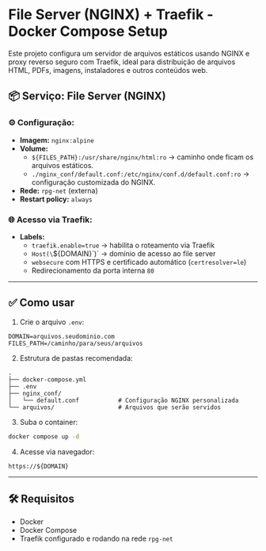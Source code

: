 # File Server (NGINX) + Traefik - Docker Compose Setup

Este projeto configura um servidor de arquivos estáticos usando NGINX e proxy reverso seguro com Traefik, ideal para distribuição de arquivos HTML, PDFs, imagens, instaladores e outros conteúdos web.

## 📦 Serviço: File Server (NGINX)

### ⚙️ Configuração:

- **Imagem:** `nginx:alpine`
- **Volume:**
  - `${FILES_PATH}:/usr/share/nginx/html:ro` → caminho onde ficam os arquivos estáticos.
  - `./nginx_conf/default.conf:/etc/nginx/conf.d/default.conf:ro` → configuração customizada do NGINX.
- **Rede:** `rpg-net` (externa)
- **Restart policy:** `always`

### 🌐 Acesso via Traefik:

- **Labels:**
  - `traefik.enable=true` → habilita o roteamento via Traefik
  - `Host(\`${DOMAIN}\`)` → domínio de acesso ao file server
  - `websecure` com HTTPS e certificado automático (`certresolver=le`)
  - Redirecionamento da porta interna `80`

---

## ✅ Como usar

1. Crie o arquivo `.env`:

```env
DOMAIN=arquivos.seudominio.com
FILES_PATH=/caminho/para/seus/arquivos
```

2. Estrutura de pastas recomendada:

```
.
├── docker-compose.yml
├── .env
├── nginx_conf/
│   └── default.conf           # Configuração NGINX personalizada
└── arquivos/                  # Arquivos que serão servidos
```

3. Suba o container:

```bash
docker compose up -d
```

4. Acesse via navegador:

```
https://${DOMAIN}
```

---

## 🛠️ Requisitos

- Docker
- Docker Compose
- Traefik configurado e rodando na rede `rpg-net`
